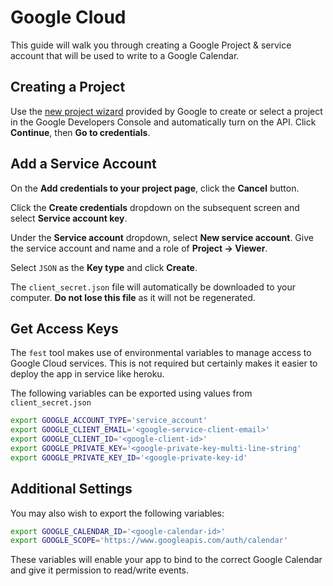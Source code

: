 # Google Cloud

This guide will walk you through creating a Google Project & service account that will be used to write to a Google Calendar.

## Creating a Project

Use the [new project wizard](https://console.developers.google.com/start/api?id=calendar) provided by Google to create or select a project in the Google Developers Console and automatically turn on the API. Click **Continue**, then **Go to credentials**.

## Add a Service Account

On the **Add credentials to your project page**, click the **Cancel** button.

Click the **Create credentials** dropdown on the subsequent screen and select **Service account key**.

Under the **Service account** dropdown, select **New service account**. Give the service account and name and a role of **Project -> Viewer**.

Select `JSON` as the **Key type** and click **Create**.

The `client_secret.json` file will automatically be downloaded to your computer. **Do not lose this file** as it will not be regenerated.

## Get Access Keys

The `fest` tool makes use of environmental variables to manage access to Google Cloud services. This is not required but certainly makes it easier to deploy the app in service like heroku.

The following variables can be exported using values from `client_secret.json`

```bash
export GOOGLE_ACCOUNT_TYPE='service_account'
export GOOGLE_CLIENT_EMAIL='<google-service-client-email>'
export GOOGLE_CLIENT_ID='<google-client-id>'
export GOOGLE_PRIVATE_KEY='<google-private-key-multi-line-string'
export GOOGLE_PRIVATE_KEY_ID='<google-private-key-id'
```

## Additional Settings

You may also wish to export the following variables:

```bash
export GOOGLE_CALENDAR_ID='<google-calendar-id>'
export GOOGLE_SCOPE='https://www.googleapis.com/auth/calendar'
```

These variables will enable your app to bind to the correct Google Calendar and give it permission to read/write events.
